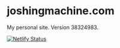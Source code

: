 # joshingmachine.com

My personal site. Version 38324983.

[![Netlify Status](https://api.netlify.com/api/v1/badges/82be5476-0056-4c10-b54a-e941e5a27118/deploy-status)](https://app.netlify.com/sites/joshingmachine/deploys)
